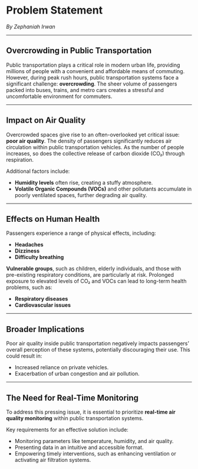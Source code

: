 # Problem Statement  
*By Zephaniah Irwan*  

---

## Overcrowding in Public Transportation  
Public transportation plays a critical role in modern urban life, providing millions of people with a convenient and affordable means of commuting. However, during peak rush hours, public transportation systems face a significant challenge: **overcrowding**. The sheer volume of passengers packed into buses, trains, and metro cars creates a stressful and uncomfortable environment for commuters.  

---

## Impact on Air Quality  
Overcrowded spaces give rise to an often-overlooked yet critical issue: **poor air quality**. The density of passengers significantly reduces air circulation within public transportation vehicles. As the number of people increases, so does the collective release of carbon dioxide (CO₂) through respiration.  

Additional factors include:  
- **Humidity levels** often rise, creating a stuffy atmosphere.  
- **Volatile Organic Compounds (VOCs)** and other pollutants accumulate in poorly ventilated spaces, further degrading air quality.  

---

## Effects on Human Health  
Passengers experience a range of physical effects, including:  
- **Headaches**  
- **Dizziness**  
- **Difficulty breathing**  

**Vulnerable groups**, such as children, elderly individuals, and those with pre-existing respiratory conditions, are particularly at risk. Prolonged exposure to elevated levels of CO₂ and VOCs can lead to long-term health problems, such as:  
- **Respiratory diseases**  
- **Cardiovascular issues**  

---

## Broader Implications  
Poor air quality inside public transportation negatively impacts passengers’ overall perception of these systems, potentially discouraging their use. This could result in:  
- Increased reliance on private vehicles.  
- Exacerbation of urban congestion and air pollution.  

---

## The Need for Real-Time Monitoring  
To address this pressing issue, it is essential to prioritize **real-time air quality monitoring** within public transportation systems.  

Key requirements for an effective solution include:  
- Monitoring parameters like temperature, humidity, and air quality.  
- Presenting data in an intuitive and accessible format.  
- Empowering timely interventions, such as enhancing ventilation or activating air filtration systems.
